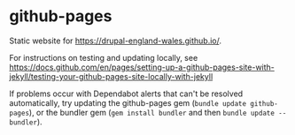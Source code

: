 # github-pages
Static website for https://drupal-england-wales.github.io/.

For instructions on testing and updating locally, see https://docs.github.com/en/pages/setting-up-a-github-pages-site-with-jekyll/testing-your-github-pages-site-locally-with-jekyll

If problems occur with Dependabot alerts that can't be resolved automatically, try updating the github-pages gem (`bundle update github-pages`), or the bundler gem (`gem install bundler` and then `bundle update --bundler`).
